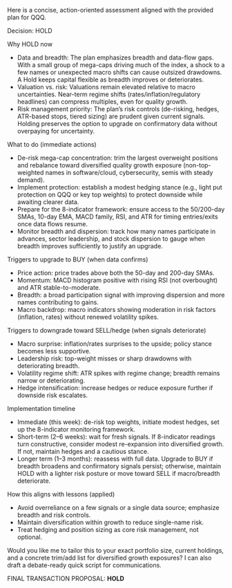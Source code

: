 Here is a concise, action-oriented assessment aligned with the provided plan for QQQ.

Decision: HOLD

Why HOLD now
- Data and breadth: The plan emphasizes breadth and data-flow gaps. With a small group of mega-caps driving much of the index, a shock to a few names or unexpected macro shifts can cause outsized drawdowns. A Hold keeps capital flexible as breadth improves or deteriorates.
- Valuation vs. risk: Valuations remain elevated relative to macro uncertainties. Near-term regime shifts (rates/inflation/regulatory headlines) can compress multiples, even for quality growth.
- Risk management priority: The plan’s risk controls (de-risking, hedges, ATR-based stops, tiered sizing) are prudent given current signals. Holding preserves the option to upgrade on confirmatory data without overpaying for uncertainty.

What to do (immediate actions)
- De-risk mega-cap concentration: trim the largest overweight positions and rebalance toward diversified quality growth exposure (non-top-weighted names in software/cloud, cybersecurity, semis with steady demand).
- Implement protection: establish a modest hedging stance (e.g., light put protection on QQQ or key top weights) to protect downside while awaiting clearer data.
- Prepare for the 8-indicator framework: ensure access to the 50/200-day SMAs, 10-day EMA, MACD family, RSI, and ATR for timing entries/exits once data flows resume.
- Monitor breadth and dispersion: track how many names participate in advances, sector leadership, and stock dispersion to gauge when breadth improves sufficiently to justify an upgrade.

Triggers to upgrade to BUY (when data confirms)
- Price action: price trades above both the 50-day and 200-day SMAs.
- Momentum: MACD histogram positive with rising RSI (not overbought) and ATR stable-to-moderate.
- Breadth: a broad participation signal with improving dispersion and more names contributing to gains.
- Macro backdrop: macro indicators showing moderation in risk factors (inflation, rates) without renewed volatility spikes.

Triggers to downgrade toward SELL/hedge (when signals deteriorate)
- Macro surprise: inflation/rates surprises to the upside; policy stance becomes less supportive.
- Leadership risk: top-weight misses or sharp drawdowns with deteriorating breadth.
- Volatility regime shift: ATR spikes with regime change; breadth remains narrow or deteriorating.
- Hedge intensification: increase hedges or reduce exposure further if downside risk escalates.

Implementation timeline
- Immediate (this week): de-risk top weights, initiate modest hedges, set up the 8-indicator monitoring framework.
- Short-term (2–6 weeks): wait for fresh signals. If 8-indicator readings turn constructive, consider modest re-expansion into diversified growth. If not, maintain hedges and a cautious stance.
- Longer term (1–3 months): reassess with full data. Upgrade to BUY if breadth broadens and confirmatory signals persist; otherwise, maintain HOLD with a lighter risk posture or move toward SELL if macro/breadth deteriorate.

How this aligns with lessons (applied)
- Avoid overreliance on a few signals or a single data source; emphasize breadth and risk controls.
- Maintain diversification within growth to reduce single-name risk.
- Treat hedging and position sizing as core risk management, not optional.

Would you like me to tailor this to your exact portfolio size, current holdings, and a concrete trim/add list for diversified growth exposures? I can also draft a debate-ready quick script for communications.

FINAL TRANSACTION PROPOSAL: **HOLD**